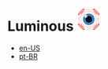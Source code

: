 # Luminous ![Icon](../images/icons/48.png)

- [en-US](en-US)
- [pt-BR](https://gbaptista.github.io/luminous)
